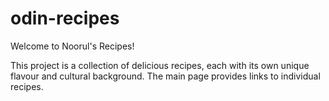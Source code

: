 # odin-recipes
Welcome to Noorul's Recipes!

This project is a collection of delicious recipes, each with its own unique flavour and cultural background. The main page provides links to individual recipes.
